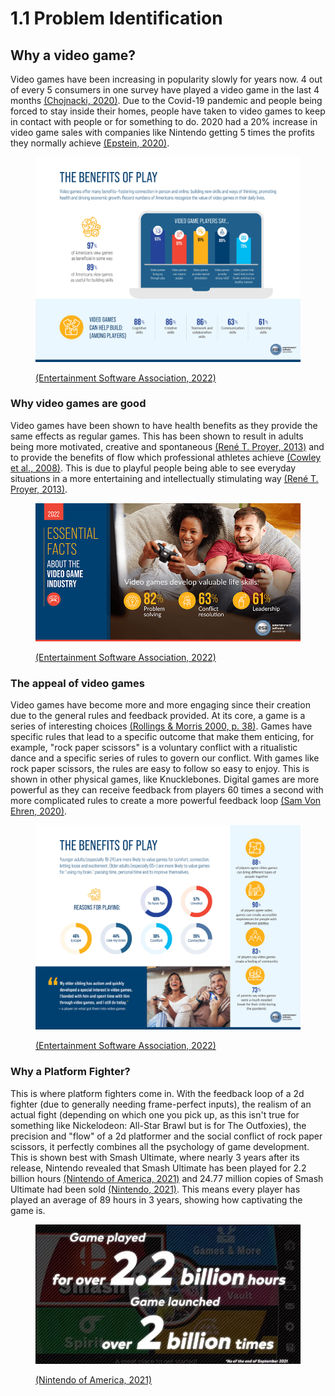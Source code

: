 # 1.1 Problem Identification

## Why a video game?

Video games have been increasing in popularity slowly for years now. 4 out of every 5 consumers in one survey have played a video game in the last 4 months [(Chojnacki, 2020)](../reference-list.md). Due to the Covid-19 pandemic and people being forced to stay inside their homes, people have taken to video games to keep in contact with people or for something to do. 2020 had a 20% increase in video game sales with companies like Nintendo getting 5 times the profits they normally achieve [(Epstein, 2020)](../reference-list.md).

<figure><img src="../.gitbook/assets/image (5).png" alt=""><figcaption><p><a href="../reference-list.md">(Entertainment Software Association, 2022)</a></p></figcaption></figure>

### Why video games are good

Video games have been shown to have health benefits as they provide the same effects as regular games. This has been shown to result in adults being more motivated, creative and spontaneous [(René T. Proyer, 2013)](../reference-list.md) and to provide the benefits of flow which professional athletes achieve [(Cowley et al., 2008)](../reference-list.md). This is due to playful people being able to see everyday situations in a more entertaining and intellectually stimulating way [(René T. Proyer, 2013)](../reference-list.md).&#x20;

<figure><img src="../.gitbook/assets/image (1) (1) (1).png" alt=""><figcaption><p><a href="../reference-list.md">(Entertainment Software Association, 2022)</a></p></figcaption></figure>

### The appeal of video games

Video games have become more and more engaging since their creation due to the general rules and feedback provided. At its core, a game is a series of interesting choices [(Rollings & Morris 2000, p. 38)](../reference-list.md). Games have specific rules that lead to a specific outcome that make them enticing, for example, "rock paper scissors" is a voluntary conflict with a ritualistic dance and a specific series of rules to govern our conflict. With games like rock paper scissors, the rules are easy to follow so easy to enjoy. This is shown in other physical games, like Knucklebones. Digital games are more powerful as they can receive feedback from players 60 times a second with more complicated rules to create a more powerful feedback loop [(Sam Von Ehren, 2020)](../reference-list.md).&#x20;

<figure><img src="../.gitbook/assets/image (3) (1).png" alt=""><figcaption><p><a href="../reference-list.md">(Entertainment Software Association, 2022)</a></p></figcaption></figure>

### Why a Platform Fighter?

This is where platform fighters come in. With the feedback loop of a 2d fighter (due to generally needing frame-perfect inputs), the realism of an actual fight (depending on which one you pick up, as this isn't true for something like Nickelodeon: All-Star Brawl but is for The Outfoxies), the precision and "flow" of a 2d platformer and the social conflict of rock paper scissors, it perfectly combines all the psychology of game development. This is shown best with Smash Ultimate, where nearly 3 years after its release, Nintendo revealed that Smash Ultimate has been played for 2.2 billion hours [(Nintendo of America, 2021)](../reference-list.md) and 24.77 million copies of Smash Ultimate had been sold [(Nintendo, 2021)](../reference-list.md). This means every player has played an average of 89 hours in 3 years, showing how captivating the game is.

<figure><img src="../.gitbook/assets/image (4) (1).png" alt=""><figcaption><p><a href="../reference-list.md">(Nintendo of America, 2021)</a></p></figcaption></figure>
